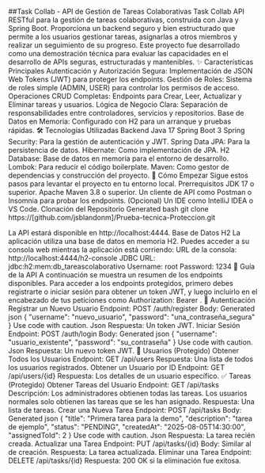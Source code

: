 ##Task Collab - API de Gestión de Tareas Colaborativas
Task Collab  API RESTful para la gestión de tareas colaborativas, construida con Java y Spring Boot. Proporciona un backend seguro y bien estructurado que permite a los usuarios gestionar tareas, asignarlas a otros miembros y realizar un seguimiento de su progreso.
Este proyecto fue desarrollado como una demostración técnica para evaluar las capacidades en el desarrollo de APIs seguras, estructuradas y mantenibles.
✨ Características Principales
Autenticación y Autorización Segura: Implementación de JSON Web Tokens (JWT) para proteger los endpoints.
Gestión de Roles: Sistema de roles simple (ADMIN, USER) para controlar los permisos de acceso.
Operaciones CRUD Completas: Endpoints para Crear, Leer, Actualizar y Eliminar tareas y usuarios.
Lógica de Negocio Clara: Separación de responsabilidades entre controladores, servicios y repositorios.
Base de Datos en Memoria: Configurado con H2 para un arranque y pruebas rápidas.
🛠️ Tecnologías Utilizadas
Backend
Java 17 
Spring Boot 3
Spring Security: Para la gestión de autenticación y JWT.
Spring Data JPA: Para la persistencia de datos.
Hibernate: Como implementación de JPA.
H2 Database: Base de datos en memoria para el entorno de desarrollo.
Lombok: Para reducir el código boilerplate.
Maven: Como gestor de dependencias y construcción del proyecto.
🚀 Cómo Empezar
Sigue estos pasos para levantar el proyecto en tu entorno local.
Prerrequisitos
JDK 17 o superior.
Apache Maven 3.8 o superior.
Un cliente de API como Postman o Insomnia para probar los endpoints.
(Opcional) Un IDE como IntelliJ IDEA o VS Code.
Clonación del Repositorio
Generated bash
git clone https://[github.com/jsblandonm]/Prueba-tecnica-Proteccion.git

La API estará disponible en http://localhost:4444.
Base de Datos H2
La aplicación utiliza una base de datos en memoria H2. Puedes acceder a su consola web mientras la aplicación está corriendo:
URL de la consola: http://localhost:4444/h2-console
JDBC URL: jdbc:h2:mem:db_tareascolaborativo
Username: root
Password: 1234
📖 Guía de la API
A continuación se muestra un resumen de los endpoints disponibles. Para acceder a los endpoints protegidos, primero debes registrarte o iniciar sesión para obtener un token JWT, y luego incluirlo en el encabezado de tus peticiones como Authorization: Bearer <tu-token>.
🔑 Autenticación
Registrar un Nuevo Usuario
Endpoint: POST /auth/register
Body:
Generated json
{
  "username": "nuevo_usuario",
  "password": "una_contraseña_segura"
}
Use code with caution.
Json
Respuesta: Un token JWT.
Iniciar Sesión
Endpoint: POST /auth/login
Body:
Generated json
{
  "username": "usuario_existente",
  "password": "su_contraseña"
}
Use code with caution.
Json
Respuesta: Un nuevo token JWT.
👤 Usuarios (Protegido)
Obtener Todos los Usuarios
Endpoint: GET /api/users
Respuesta: Una lista de todos los usuarios registrados.
Obtener un Usuario por ID
Endpoint: GET /api/users/{id}
Respuesta: Los detalles de un usuario específico.
✅ Tareas (Protegido)
Obtener Tareas del Usuario
Endpoint: GET /api/tasks
Descripción: Los administradores obtienen todas las tareas. Los usuarios normales solo obtienen las tareas que se les han asignado.
Respuesta: Una lista de tareas.
Crear una Nueva Tarea
Endpoint: POST /api/tasks
Body:
Generated json
{
  "title": "Primera tarea para la demo",
  "description": "tarea de ejemplo",
  "status": "PENDING",
  "createdAt": "2025-08-05T14:30:00",
  "assignedToId": 2
}
Use code with caution.
Json
Respuesta: La tarea recién creada.
Actualizar una Tarea
Endpoint: PUT /api/tasks/{id}
Body: Similar al de creación.
Respuesta: La tarea actualizada.
Eliminar una Tarea
Endpoint: DELETE /api/tasks/{id}
Respuesta: 200 OK si la eliminación fue exitosa.
